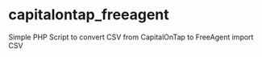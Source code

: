 # capitalontap_freeagent
Simple PHP Script to convert CSV from CapitalOnTap to FreeAgent import CSV
